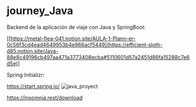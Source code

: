 # journey_Java
Backend de la aplicación de viaje  con Java y SpringBoot:

[[https://metal-flea-041.notion.site/AULA-1-Plann-er-0c56f3cd4ead4649953b4e966acf5449](https://efficient-sloth-d85.notion.site/Java-88e8c49196cb497aa471a3773408ecba#5110601d57a2451d86fa15288c7e6d5e)]


Spring Initializr:

https://start.spring.io/
![java_proyect](https://github.com/user-attachments/assets/36a917ac-62d5-4ca8-a47b-fc3afd1f544e)


https://insomnia.rest/download